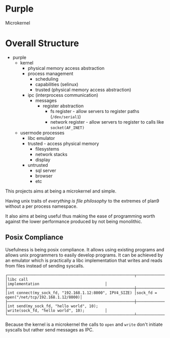 # Purple

Microkernel

# Overall Structure

* purple
    * kernel
        * physical memory access abstraction
        * process management
            * scheduling
            * capabilities (selinux)
            * trusted (physical memory access abstraction)
        * ipc (interprocess communication)
            * messages
                * register abstraction
                    * fs register - allow servers to register paths (`/dev/serial1`)
                    * network register - allow servers to register to calls like `socket(AF_INET)`
    * usermode processes
        * libc emulator
        * trusted - access physical memory
            * filesystems
            * network stacks
            * display
        * untrusted
            * sql server
            * browser
            * etc

This projects aims at being a microkernel and simple.

Having unix traits of _everything is file philosophy_ to the extremes of plan9
without a per process namespace.

It also aims at being useful thus making the ease of programming worth
against the lower performance produced by not being monolithic.

## Posix Compliance

Usefulness is being posix compliance. It allows using existing programs and allows
unix programmers to easily develop programs.
It can be achieved by an emulator which is practically a libc implementation that writes and reads from files
instead of sending syscalls.


```
┌────────────────────────────────────────────────────────┬───────────────────────────────────────────┐
│libc call                                               │implementation                             │
├────────────────────────────────────────────────────────┼───────────────────────────────────────────┤
│int connect(my_sock_fd, "192.168.1.12:8000", IPV4_SIZE) │sock_fd = open("/net/tcp/192.168.1.12/8000)│
├────────────────────────────────────────────────────────┼───────────────────────────────────────────┤
│int send(my_sock_fd, "hello world", 10);                │write(sock_fd, "hello world", 10);         │
└────────────────────────────────────────────────────────┴───────────────────────────────────────────┘
```

Because the kernel is a microkernel the calls to `open` and `write` don't initiate syscalls but rather
send messages as IPC.
